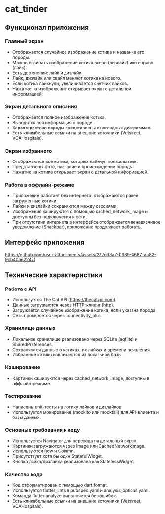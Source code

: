 # cat_tinder

## Функционал приложения

### Главный экран
- Отображается случайное изображение котика и название его породы.
- Можно свайпать изображение котика влево (дизлайк) или вправо (лайк).
- Есть две кнопки: лайк и дизлайк.
- Лайк, дизлайк или свайп меняют котика на нового.
- Если котика лайкнули, увеличивается счетчик лайков.
- Нажатие на изображение открывает экран с детальной информацией.

### Экран детального описания
- Отображается полное изображение котика.
- Выводится вся информация о породе.
- Характеристики породы представлены в наглядных диаграммах.
- Есть кликабельные ссылки на внешние источники (Vetstreet, VCAHospitals).

### Экран избранного
- Отображаются все котики, которых лайкнул пользователь.
- Представлены фото, название и происхождение породы.
- Нажатие на котика открывает экран с детальной информацией.

### Работа в оффлайн-режиме
- Приложение работает без интернета: отображаются ранее загруженные котики.
- Лайки и дизлайки сохраняются между сессиями.
- Изображения кэшируются с помощью cached_network_image и доступны без подключения к сети.
- При отсутствии интернета в интерфейсе отображается ненавязчивое уведомление (Snackbar), приложение продолжает работать.

## Интерфейс приложения


https://github.com/user-attachments/assets/272ed3a7-0989-4687-aa82-9cb40ae2247f



## Технические характеристики

### Работа с API
- Используется The Cat API (https://thecatapi.com).
- Данные загружаются через HTTP-клиент (http).
- Загружается случайное изображение котика, если указана порода.
- Сеть проверяется через connectivity_plus.

### Хранилище данных
- Локальное хранилище реализовано через SQLite (sqflite) и SharedPreferences.
- Сохраняются данные о котиках, их лайках и времени появления.
- Избранные котики извлекаются из локальной базы.

### Кэширование
- Картинки кэшируются через cached_network_image, доступны в оффлайн-режиме.

### Тестирование
- Написаны unit-тесты на логику лайков и дизлайков.
- Используется мокирование (mockito или mocktail) для API-клиента и базы данных.

### Основные требования к коду
- Используется Navigator для перехода на детальный экран.
- Картинки загружаются через Image или CachedNetworkImage.
- Используются Row и Column.
- Присутствует хотя бы один StatefulWidget.
- Кнопка лайка/дизлайка реализована как StatelessWidget.

### Качество кода
- Код отформатирован с помощью dart format.
- Используется flutter_lints в pubspec.yaml и analysis_options.yaml.
- Команда flutter analyze выполняется без ошибок.
- Есть кликабельные ссылки на внешние источники (Vetstreet, VCAHospitals).
